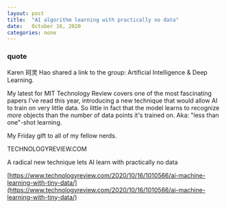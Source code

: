 ```yaml
---
layout: post
title:  "AI algorithm learning with practically no data"
date:   October 16, 2020
categories: none
---
```


### quote 

Karen 珂灵 Hao shared a link to the group: Artificial Intelligence & Deep Learning.


My latest for MIT Technology Review covers one of the most fascinating papers I've read this year, introducing a new technique that would allow AI to train on very little data. So little in fact that the model learns to recognize *more* objects than the number of data points it's trained on. Aka: "less than one"-shot learning.

My Friday gift to all of my fellow nerds. 









TECHNOLOGYREVIEW.COM




A radical new technique lets AI learn with practically no data



[https://www.technologyreview.com/2020/10/16/1010566/ai-machine-learning-with-tiny-data/](https://www.technologyreview.com/2020/10/16/1010566/ai-machine-learning-with-tiny-data/)



 

